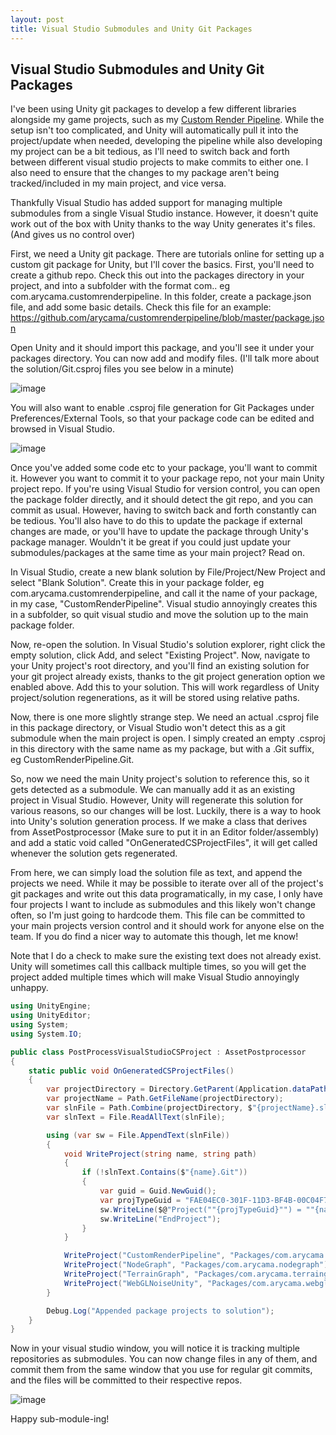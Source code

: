 ```yaml
---
layout: post
title: Visual Studio Submodules and Unity Git Packages
---
```


## Visual Studio Submodules and Unity Git Packages

I've been using Unity git packages to develop a few different libraries alongside my game projects, such as my [Custom Render Pipeline](https://github.com/arycama/customrenderpipeline). While the setup isn't too complicated, and Unity will automatically pull it into the project/update when needed, developing the pipeline while also developing my project can be a bit tedious, as I'll need to switch back and forth between different visual studio projects to make commits to either one. I also need to ensure that the changes to my package aren't being tracked/included in my main project, and vice versa. 

Thankfully Visual Studio has added support for managing multiple submodules from a single Visual Studio instance. However, it doesn't quite work out of the box with Unity thanks to the way Unity generates it's files. (And gives us no control over)

First, we need a Unity git package. There are tutorials online for setting up a custom git package for Unity, but I'll cover the basics. First, you'll need to create a github repo. Check this out into the packages directory in your project, and into a subfolder with the format com.<company-name>.<package-name> eg com.arycama.customrenderpipeline. In this folder, create a package.json file, and add some basic details. Check this file for an example: https://github.com/arycama/customrenderpipeline/blob/master/package.json

Open Unity and it should import this package, and you'll see it under your packages directory. You can now add and modify files. (I'll talk more about the solution/Git.csproj files you see below in a minute)

![image](https://github.com/user-attachments/assets/eed503a0-ee7d-4e09-80b1-d0d0add80fa4)

You will also want to enable .csproj file generation for Git Packages under Preferences/External Tools, so that your package code can be edited and browsed in Visual Studio.

![image](https://github.com/user-attachments/assets/056b17fb-593a-4ba6-8139-f521412bd7fb)

Once you've added some code etc to your package, you'll want to commit it. However you want to commit it to your package repo, not your main Unity project repo. If you're using Visual Studio for version control, you can open the package folder directly, and it should detect the git repo, and you can commit as usual. However, having to switch back and forth constantly can be tedious. You'll also have to do this to update the package if external changes are made, or you'll have to update the package through Unity's package manager. Wouldn't it be great if you could just update your submodules/packages at the same time as your main project? Read on.

In Visual Studio, create a new blank solution by File/Project/New Project and select "Blank Solution". Create this in your package folder, eg com.arycama.customrenderpipeline, and call it the name of your package, in my case, "CustomRenderPipeline". Visual studio annoyingly creates this in a subfolder, so quit visual studio and move the solution up to the main package folder.

Now, re-open the solution. In Visual Studio's solution explorer, right click the empty solution, click Add, and select "Existing Project". Now, navigate to your Unity project's root directory, and you'll find an existing solution for your git project already exists, thanks to the git project generation option we enabled above. Add this to your solution. This will work regardless of Unity project/solution regenerations, as it will be stored using relative paths.

Now, there is one more slightly strange step. We need an actual .csproj file in this package directory, or Visual Studio won't detect this as a git submodule when the main project is open. I simply created an empty .csproj in this directory with the same name as my package, but with a .Git suffix, eg CustomRenderPipeline.Git. 

So, now we need the main Unity project's solution to reference this, so it gets detected as a submodule. We can manually add it as an existing project in Visual Studio. However, Unity will regenerate this solution for various reasons, so our changes will be lost. Luckily, there is a way to hook into Unity's solution generation process. If we make a class that derives from AssetPostprocessor (Make sure to put it in an Editor folder/assembly) and add a static void called "OnGeneratedCSProjectFiles", it will get called whenever the solution gets regenerated. 

From here, we can simply load the solution file as text, and append the projects we need. While it may be possible to iterate over all of the project's git packages and write out this data programatically, in my case, I only have four projects I want to include as submodules and this likely won't change often, so I'm just going to hardcode them. This file can be committed to your main projects version control and it should work for anyone else on the team. If you do find a nicer way to automate this though, let me know!

Note that I do a check to make sure the existing text does not already exist. Unity will sometimes call this callback multiple times, so you will get the project added multiple times which will make Visual Studio annoyingly unhappy.

```csharp
using UnityEngine;
using UnityEditor;
using System;
using System.IO;

public class PostProcessVisualStudioCSProject : AssetPostprocessor
{
    static public void OnGeneratedCSProjectFiles()
    {
        var projectDirectory = Directory.GetParent(Application.dataPath).FullName; ;
        var projectName = Path.GetFileName(projectDirectory);
        var slnFile = Path.Combine(projectDirectory, $"{projectName}.sln");
        var slnText = File.ReadAllText(slnFile);

        using (var sw = File.AppendText(slnFile))
        {
            void WriteProject(string name, string path)
            {
                if (!slnText.Contains($"{name}.Git"))
                {
                    var guid = Guid.NewGuid();
                    var projTypeGuid = "FAE04EC0-301F-11D3-BF4B-00C04F79EFBC";
                    sw.WriteLine($@"Project(""{projTypeGuid}"") = ""{name}.Git"", ""{path}\{name}.Git.csproj"", ""{{{guid}}}""");
                    sw.WriteLine("EndProject");
                }
            }

            WriteProject("CustomRenderPipeline", "Packages/com.arycama.customrenderpipeline");
            WriteProject("NodeGraph", "Packages/com.arycama.nodegraph");
            WriteProject("TerrainGraph", "Packages/com.arycama.terraingraph");
            WriteProject("WebGLNoiseUnity", "Packages/com.arycama.webglnoiseunity");
        }

        Debug.Log("Appended package projects to solution");
    }
}
```

Now in your visual studio window, you will notice it is tracking multiple repositories as submodules. You can now change files in any of them, and commit them from the same window that you use for regular git commits, and the files will be committed to their respective repos. 

![image](https://github.com/user-attachments/assets/42dc40b1-46a6-4a23-bc4d-55e827e63790)

Happy sub-module-ing!
